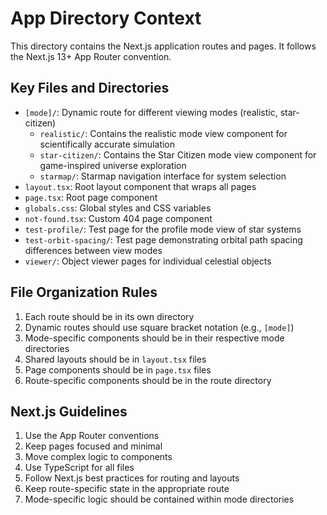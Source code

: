 # App Directory Context

This directory contains the Next.js application routes and pages. It follows the Next.js 13+ App Router convention.

## Key Files and Directories

- `[mode]/`: Dynamic route for different viewing modes (realistic, star-citizen)
  - `realistic/`: Contains the realistic mode view component for scientifically accurate simulation
  - `star-citizen/`: Contains the Star Citizen mode view component for game-inspired universe exploration
  - `starmap/`: Starmap navigation interface for system selection
- `layout.tsx`: Root layout component that wraps all pages
- `page.tsx`: Root page component
- `globals.css`: Global styles and CSS variables
- `not-found.tsx`: Custom 404 page component
- `test-profile/`: Test page for the profile mode view of star systems
- `test-orbit-spacing/`: Test page demonstrating orbital path spacing differences between view modes
- `viewer/`: Object viewer pages for individual celestial objects

## File Organization Rules

1. Each route should be in its own directory
2. Dynamic routes should use square bracket notation (e.g., `[mode]`)
3. Mode-specific components should be in their respective mode directories
4. Shared layouts should be in `layout.tsx` files
5. Page components should be in `page.tsx` files
6. Route-specific components should be in the route directory

## Next.js Guidelines

1. Use the App Router conventions
2. Keep pages focused and minimal
3. Move complex logic to components
4. Use TypeScript for all files
5. Follow Next.js best practices for routing and layouts
6. Keep route-specific state in the appropriate route
7. Mode-specific logic should be contained within mode directories 
